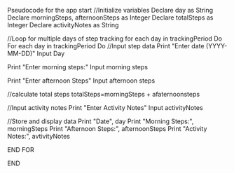 Pseudocode for the app
start
//Initialize variables
Declare day as String
Declare morningSteps, afternoonSteps as Integer
Declare totalSteps as Integer
Declare activityNotes as String

//Loop for multiple days of step tracking for each day in trackingPeriod 
Do
For each day in trackingPeriod 
Do
//Input step data
Print "Enter date (YYYY-MM-DD)"
Input Day

Print "Enter morning steps:"
Input morning steps

Print "Enter afternoon Steps"
Input afternoon steps

//calculate total steps
totalSteps=morningSteps + afaternoonsteps

//Input activity notes
Print "Enter Activity Notes"
Input activityNotes

//Store and display data 
Print "Date", day
Print "Morning Steps:", morningSteps
Print "Afternoon Steps:", afternoonSteps
Print "Activity Notes:", avtivityNotes

END FOR

END
